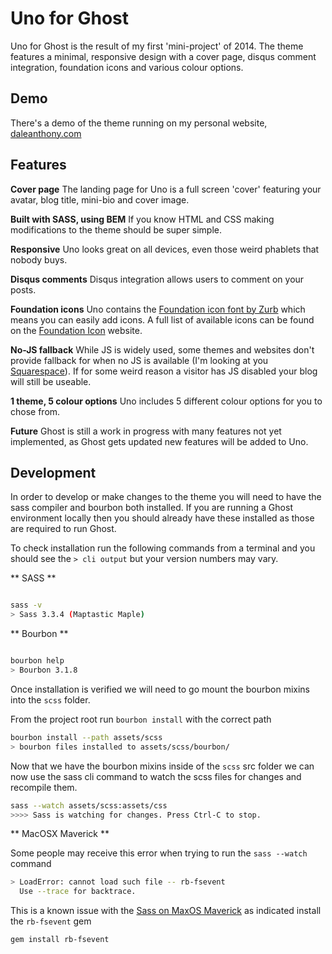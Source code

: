# Uno for Ghost


Uno for Ghost is the result of my first 'mini-project' of 2014. The theme features a minimal, responsive design with a cover page, disqus comment integration, foundation icons and various colour options.


## Demo
There's a demo of the theme running on my personal website, [daleanthony.com](http://daleanthony.com)


## Features

**Cover page**
The landing page for Uno is a full screen 'cover' featuring your avatar, blog title, mini-bio and cover image.

**Built with SASS, using BEM**
If you know HTML and CSS making modifications to the theme should be super simple.

**Responsive**
Uno looks great on all devices, even those weird phablets that nobody buys.

**Disqus comments**
Disqus integration allows users to comment on your posts.

**Foundation icons**
Uno contains the [Foundation icon font by Zurb](http://zurb.com/playground/foundation-icon-fonts-3) which means you can easily add icons. A full list of available icons can be found on the [Foundation Icon](http://zurb.com/playground/foundation-icon-fonts-3) website.

**No-JS fallback**
While JS is widely used, some themes and websites don't provide fallback for when no JS is available (I'm looking at you [Squarespace](http://blog.squarespace.com/)). If for some weird reason a visitor has JS disabled your blog will still be useable.

**1 theme, 5 colour options**
Uno includes 5 different colour options for you to chose from.

**Future**
Ghost is still a work in progress with many features not yet implemented, as Ghost gets updated new features will be added to Uno. 

## Development

In order to develop or make changes to the theme you will need to have the sass compiler and bourbon both installed.  If you are running a Ghost environment locally then you should already have these installed as those are required to run Ghost.

To check installation run the following commands from a terminal and you should see the `> cli output` but your version numbers may vary.

** SASS **
```bash

sass -v
> Sass 3.3.4 (Maptastic Maple)
```

** Bourbon **
```bash

bourbon help
> Bourbon 3.1.8
```

Once installation is verified we will need to go mount the bourbon mixins into the `scss` folder.

From the project root run `bourbon install` with the correct path
```bash
bourbon install --path assets/scss
> bourbon files installed to assets/scss/bourbon/
```

Now that we have the bourbon mixins inside of the `scss` src folder we can now use the sass cli command to watch the scss files for changes and recompile them.

```bash
sass --watch assets/scss:assets/css
>>>> Sass is watching for changes. Press Ctrl-C to stop.
```

** MacOSX Maverick **

Some people may receive this error when trying to run the `sass --watch` command

```bash
> LoadError: cannot load such file -- rb-fsevent
  Use --trace for backtrace.
```

This is a known issue with the [Sass on MaxOS Maverick](http://stackoverflow.com/questions/22413834/getting-error-when-using-command-line-for-sass-to-watch-files) as indicated install the `rb-fsevent` gem

```bash
gem install rb-fsevent
```
